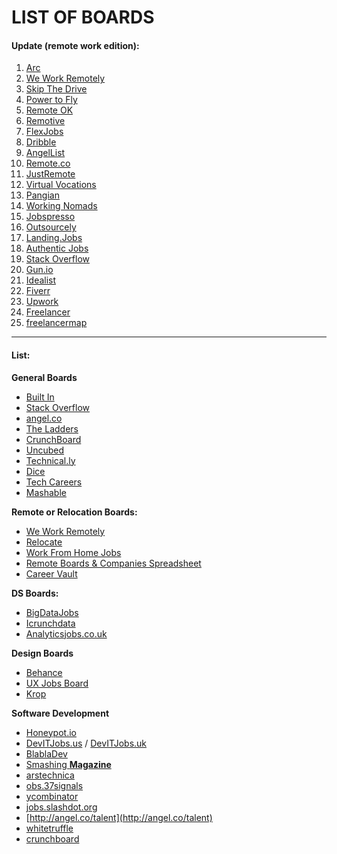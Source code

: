 # LIST OF BOARDS

#### Update (remote work edition): <a href="84a5" id="84a5"></a>

1. [Arc](https://www.freecodecamp.org/news/how-to-find-remote-jobs/#arc)
2. [We Work Remotely](https://www.freecodecamp.org/news/how-to-find-remote-jobs/#we-work-remotely)
3. [Skip The Drive](https://www.freecodecamp.org/news/how-to-find-remote-jobs/#skip-the-drive)
4. [Power to Fly](https://www.freecodecamp.org/news/how-to-find-remote-jobs/#power-to-fly)
5. [Remote OK](https://www.freecodecamp.org/news/how-to-find-remote-jobs/#remote-ok)
6. [Remotive](https://www.freecodecamp.org/news/how-to-find-remote-jobs/#remotive)
7. [FlexJobs](https://www.freecodecamp.org/news/how-to-find-remote-jobs/#flexjobs)
8. [Dribble](https://www.freecodecamp.org/news/how-to-find-remote-jobs/#dribble)
9. [AngelList](https://www.freecodecamp.org/news/how-to-find-remote-jobs/#angellist)
10. [Remote.co](https://www.freecodecamp.org/news/how-to-find-remote-jobs/#remote-co)
11. [JustRemote](https://www.freecodecamp.org/news/how-to-find-remote-jobs/#justremote)
12. [Virtual Vocations](https://www.freecodecamp.org/news/how-to-find-remote-jobs/#virtual-vocations)
13. [Pangian](https://www.freecodecamp.org/news/how-to-find-remote-jobs/#pangian)
14. [Working Nomads](https://www.freecodecamp.org/news/how-to-find-remote-jobs/#working-nomads)
15. [Jobspresso](https://www.freecodecamp.org/news/how-to-find-remote-jobs/#jobspresso)
16. [Outsourcely](https://www.freecodecamp.org/news/how-to-find-remote-jobs/#outsourcely)
17. [Landing.Jobs](https://www.freecodecamp.org/news/how-to-find-remote-jobs/#landing-jobs)
18. [Authentic Jobs](https://www.freecodecamp.org/news/how-to-find-remote-jobs/#authentic-jobs)
19. [Stack Overflow](https://www.freecodecamp.org/news/how-to-find-remote-jobs/#stack-overflow)
20. [Gun.io](https://www.freecodecamp.org/news/how-to-find-remote-jobs/#gun-io)
21. [Idealist](https://www.freecodecamp.org/news/how-to-find-remote-jobs/#idealist)
22. [Fiverr](https://www.freecodecamp.org/news/how-to-find-remote-jobs/#fiverr)
23. [Upwork](https://www.freecodecamp.org/news/how-to-find-remote-jobs/#upwork)
24. [Freelancer](https://www.freecodecamp.org/news/how-to-find-remote-jobs/#freelancer)
25. [freelancermap](https://www.freecodecamp.org/news/how-to-find-remote-jobs/#freelancermap)

---

#### List: <a href="4a31" id="4a31"></a>

**General Boards**

- [Built In](https://builtin.com/jobs)
- [Stack Overflow](https://stackoverflow.com/jobs)
- [angel.co](http://angel.co/jobs)
- [The Ladders](https://www.theladders.com/jobs/search-jobs)
- [CrunchBoard](http://www.crunchboard.com/jobs)
- [Uncubed](https://uncubed.com)
- [Technical.ly](https://technical.ly/jobs/)
- [Dice](https://www.dice.com)
- [Tech Careers](https://www.techcareers.com)
- [Mashable](http://jobs.mashable.com/jobs/search/results)

**Remote or Relocation Boards:**

- [We Work Remotely](https://weworkremotely.com)
- [Relocate](https://relocate.me)[‍](https://workfromhomejobs.me)
- [Work From Home Jobs](https://workfromhomejobs.me)
- [Remote Boards & Companies Spreadsheet](https://docs.google.com/spreadsheets/d/16V7hG7l24hBAnlcmaSG3mrusDx1uj_ZsLwnTu7L_wsQ/edit?usp=sharing)
- [Career Vault](https://careervault.io)

**DS Boards:**

- [BigDataJobs](https://www.bigdatajobs.com)
- [Icrunchdata](https://icrunchdata.com/data-science-jobs/)
- [Analyticsjobs.co.uk](https://www.analyticsjobs.co.uk)

**Design Boards**

- [Behance](https://www.behance.net/joblist)
- [UX Jobs Board](https://www.uxjobsboard.com)
- [Krop](https://www.krop.com/creative-jobs/ux-ui-designer/)

**Software Development**

- [Honeypot.io](https://www.honeypot.io/pages/for_employers)
- [DevITJobs.us](https://devitjobs.us/) / [DevITJobs.uk](https://devitjobs.uk/)
- [BlablaDev](https://blabladev.eu)
- [Smashing **Magazine**](http://jobs.smashingmagazine.com)
- [arstechnica](http://jobs.arstechnica.com)
- [obs.37signals](http://jobs.37signals.com)
- [ycombinator](http://news.ycombinator.com/submitted?id=whoishiring)
- [jobs.slashdot.org](http://jobs.slashdot.org/jobboard.php)
- [http://angel.co/talent](http://angel.co/talent)
- [whitetruffle](https://www.whitetruffle.com)
- [crunchboard](http://www.crunchboard.com/jobs/)
